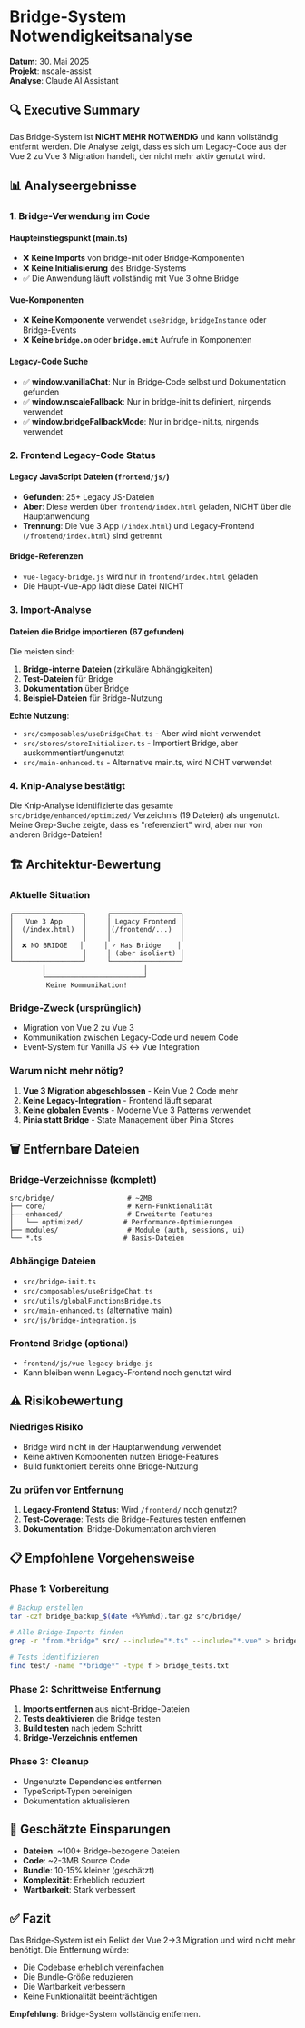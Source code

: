# Bridge-System Notwendigkeitsanalyse

**Datum**: 30. Mai 2025  
**Projekt**: nscale-assist  
**Analyse**: Claude AI Assistant

## 🔍 Executive Summary

Das Bridge-System ist **NICHT MEHR NOTWENDIG** und kann vollständig entfernt werden. Die Analyse zeigt, dass es sich um Legacy-Code aus der Vue 2 zu Vue 3 Migration handelt, der nicht mehr aktiv genutzt wird.

## 📊 Analyseergebnisse

### 1. Bridge-Verwendung im Code

#### Haupteinstiegspunkt (main.ts)
- ❌ **Keine Imports** von bridge-init oder Bridge-Komponenten
- ❌ **Keine Initialisierung** des Bridge-Systems
- ✅ Die Anwendung läuft vollständig mit Vue 3 ohne Bridge

#### Vue-Komponenten
- ❌ **Keine Komponente** verwendet `useBridge`, `bridgeInstance` oder Bridge-Events
- ❌ **Keine `bridge.on`** oder **`bridge.emit`** Aufrufe in Komponenten

#### Legacy-Code Suche
- ✅ **window.vanillaChat**: Nur in Bridge-Code selbst und Dokumentation gefunden
- ✅ **window.nscaleFallback**: Nur in bridge-init.ts definiert, nirgends verwendet
- ✅ **window.bridgeFallbackMode**: Nur in bridge-init.ts, nirgends verwendet

### 2. Frontend Legacy-Code Status

#### Legacy JavaScript Dateien (`frontend/js/`)
- **Gefunden**: 25+ Legacy JS-Dateien
- **Aber**: Diese werden über `frontend/index.html` geladen, NICHT über die Hauptanwendung
- **Trennung**: Die Vue 3 App (`/index.html`) und Legacy-Frontend (`/frontend/index.html`) sind getrennt

#### Bridge-Referenzen
- `vue-legacy-bridge.js` wird nur in `frontend/index.html` geladen
- Die Haupt-Vue-App lädt diese Datei NICHT

### 3. Import-Analyse

#### Dateien die Bridge importieren (67 gefunden)
Die meisten sind:
1. **Bridge-interne Dateien** (zirkuläre Abhängigkeiten)
2. **Test-Dateien** für Bridge
3. **Dokumentation** über Bridge
4. **Beispiel-Dateien** für Bridge-Nutzung

**Echte Nutzung**:
- `src/composables/useBridgeChat.ts` - Aber wird nicht verwendet
- `src/stores/storeInitializer.ts` - Importiert Bridge, aber auskommentiert/ungenutzt
- `src/main-enhanced.ts` - Alternative main.ts, wird NICHT verwendet

### 4. Knip-Analyse bestätigt

Die Knip-Analyse identifizierte das gesamte `src/bridge/enhanced/optimized/` Verzeichnis (19 Dateien) als ungenutzt. Meine Grep-Suche zeigte, dass es "referenziert" wird, aber nur von anderen Bridge-Dateien!

## 🏗️ Architektur-Bewertung

### Aktuelle Situation
```
┌─────────────────┐     ┌─────────────────┐
│   Vue 3 App     │     │ Legacy Frontend │
│  (/index.html)  │     │(/frontend/...)  │
│                 │     │                 │
│  ❌ NO BRIDGE   │     │ ✓ Has Bridge    │
│                 │     │ (aber isoliert) │
└─────────────────┘     └─────────────────┘
        │                        │
        └────────────────────────┘
         Keine Kommunikation!
```

### Bridge-Zweck (ursprünglich)
- Migration von Vue 2 zu Vue 3
- Kommunikation zwischen Legacy-Code und neuem Code
- Event-System für Vanilla JS ↔ Vue Integration

### Warum nicht mehr nötig?
1. **Vue 3 Migration abgeschlossen** - Kein Vue 2 Code mehr
2. **Keine Legacy-Integration** - Frontend läuft separat
3. **Keine globalen Events** - Moderne Vue 3 Patterns verwendet
4. **Pinia statt Bridge** - State Management über Pinia Stores

## 🗑️ Entfernbare Dateien

### Bridge-Verzeichnisse (komplett)
```
src/bridge/                  # ~2MB
├── core/                    # Kern-Funktionalität
├── enhanced/                # Erweiterte Features
│   └── optimized/          # Performance-Optimierungen
├── modules/                 # Module (auth, sessions, ui)
└── *.ts                    # Basis-Dateien
```

### Abhängige Dateien
- `src/bridge-init.ts`
- `src/composables/useBridgeChat.ts`
- `src/utils/globalFunctionsBridge.ts`
- `src/main-enhanced.ts` (alternative main)
- `src/js/bridge-integration.js`

### Frontend Bridge (optional)
- `frontend/js/vue-legacy-bridge.js`
- Kann bleiben wenn Legacy-Frontend noch genutzt wird

## ⚠️ Risikobewertung

### Niedriges Risiko
- Bridge wird nicht in der Hauptanwendung verwendet
- Keine aktiven Komponenten nutzen Bridge-Features
- Build funktioniert bereits ohne Bridge-Nutzung

### Zu prüfen vor Entfernung
1. **Legacy-Frontend Status**: Wird `/frontend/` noch genutzt?
2. **Test-Coverage**: Tests die Bridge-Features testen entfernen
3. **Dokumentation**: Bridge-Dokumentation archivieren

## 📋 Empfohlene Vorgehensweise

### Phase 1: Vorbereitung
```bash
# Backup erstellen
tar -czf bridge_backup_$(date +%Y%m%d).tar.gz src/bridge/

# Alle Bridge-Imports finden
grep -r "from.*bridge" src/ --include="*.ts" --include="*.vue" > bridge_imports.txt

# Tests identifizieren
find test/ -name "*bridge*" -type f > bridge_tests.txt
```

### Phase 2: Schrittweise Entfernung
1. **Imports entfernen** aus nicht-Bridge-Dateien
2. **Tests deaktivieren** die Bridge testen
3. **Build testen** nach jedem Schritt
4. **Bridge-Verzeichnis entfernen**

### Phase 3: Cleanup
- Ungenutzte Dependencies entfernen
- TypeScript-Typen bereinigen
- Dokumentation aktualisieren

## 🎯 Geschätzte Einsparungen

- **Dateien**: ~100+ Bridge-bezogene Dateien
- **Code**: ~2-3MB Source Code
- **Bundle**: 10-15% kleiner (geschätzt)
- **Komplexität**: Erheblich reduziert
- **Wartbarkeit**: Stark verbessert

## ✅ Fazit

Das Bridge-System ist ein Relikt der Vue 2→3 Migration und wird nicht mehr benötigt. Die Entfernung würde:
- Die Codebase erheblich vereinfachen
- Die Bundle-Größe reduzieren  
- Die Wartbarkeit verbessern
- Keine Funktionalität beeinträchtigen

**Empfehlung**: Bridge-System vollständig entfernen.